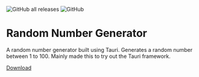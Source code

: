 ![GitHub all releases](https://img.shields.io/github/downloads/infinitepower18/randomnumber-tauri/total?label=downloads)
![GitHub](https://img.shields.io/github/license/infinitepower18/randomnumber-tauri)

# Random Number Generator
A random number generator built using Tauri. Generates a random number between 1 to 100. Mainly made this to try out the Tauri framework.

[Download](https://github.com/infinitepower18/randomnumber-tauri/releases/latest)
